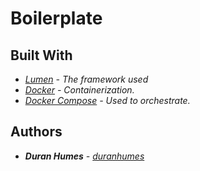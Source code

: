 # Boilerplate

## Built With

* *[Lumen](https://lumen.laravel.com/) - The framework used*
* *[Docker](https://docs.docker.com/) - Containerization.*
* *[Docker Compose](https://docs.docker.com/compose/) - Used to orchestrate.*

## Authors

* ***Duran Humes** - [duranhumes](https://github.com/duranhumes)*
